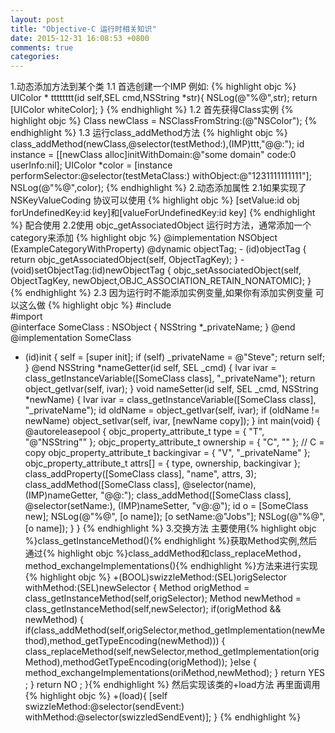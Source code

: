 ```yaml
---
layout: post
title: "Objective-C 运行时相关知识"
date: 2015-12-31 16:08:53 +0800
comments: true
categories: 
---
```

1.动态添加方法到某个类
1.1 首选创建一个IMP
例如:
{% highlight objc %}
UIColor * tttttttt(id self,SEL cmd,NSString *str){
	NSLog(@"%@",str);
	return [UIColor whiteColor];
}
{% endhighlight %}
1.2 首先获得Class实例
{% highlight objc %}
Class newClass = NSClassFromString:(@"NSColor");
  {% endhighlight %}
1.3 运行class_addMethod方法
{% highlight objc %}
class_addMethod(newClass,@selector(testMethod:),(IMP)ttt,"@@:");
id instance = [[newClass alloc]initWithDomain:@"some domain" code:0 userInfo:nil];
UIColor *color = [instance performSelector:@selector(testMetaClass:) withObject:@"1231111111111"];
    NSLog(@"%@",color);
 {% endhighlight %}
2.动态添加属性
2.1如果实现了NSKeyValueCoding 协议可以使用
{% highlight objc %}
[setValue:id obj forUndefinedKey:id key]和[valueForUndefinedKey:id key]
{% endhighlight %}
配合使用
2.2使用 objc_getAssociatedObject
运行时方法，通常添加一个category来添加
{% highlight objc %}
@implementation NSObject
(ExampleCategoryWithProperty) @dynamic objectTag; - (id)objectTag {
return objc_getAssociatedObject(self, ObjectTagKey); } -
(void)setObjectTag:(id)newObjectTag {
objc_setAssociatedObject(self, ObjectTagKey,
newObject,OBJC_ASSOCIATION_RETAIN_NONATOMIC); }
{% endhighlight %}
2.3
因为运行时不能添加实例变量,如果你有添加实例变量 可以这么做
{% highlight objc %}
#include  
#import  
@interface SomeClass : NSObject { 
 NSString *_privateName; 
}
@end 
@implementation SomeClass 
- (id)init { 
 self = [super init]; 
 if (self) _privateName = @"Steve";
  return self; 
} 
@end 
NSString *nameGetter(id self, SEL _cmd) { 
 Ivar ivar = class_getInstanceVariable([SomeClass class], "_privateName"); 
 return object_getIvar(self, ivar); 
} 
 void nameSetter(id self, SEL _cmd, NSString *newName) { 
 Ivar ivar = class_getInstanceVariable([SomeClass class], "_privateName"); 
 id oldName = object_getIvar(self, ivar); 
 if (oldName != newName) object_setIvar(self, ivar, [newName copy]);
 }
 int main(void) { 
 @autoreleasepool { 
 objc_property_attribute_t type = { "T", "@"NSString"" }; 
 objc_property_attribute_t ownership = { "C", "" }; // C = copy 
 objc_property_attribute_t backingivar = { "V", "_privateName" }; 
 objc_property_attribute_t attrs[] = { type, ownership, backingivar }; class_addProperty([SomeClass class], "name", attrs, 3); 
class_addMethod([SomeClass class], @selector(name), (IMP)nameGetter, "@@:"); class_addMethod([SomeClass class], @selector(setName:), (IMP)nameSetter, "v@:@"); 
id o = [SomeClass new]; 
NSLog(@"%@", [o name]); [o setName:@"Jobs"]; NSLog(@"%@", [o name]); 
 } 
}
{% endhighlight %}
3.交换方法
主要使用{% highlight objc %}class_getInstanceMethod(){% endhighlight %}获取Method实例,然后通过{% highlight objc %}class_addMethod和class_replaceMethod，method_exchangeImplementations(){% endhighlight %}方法来进行实现{% highlight objc %}
+(BOOL)swizzleMethod:(SEL)origSelector withMethod:(SEL)newSelector
{
Method origMethod = class_getInstanceMethod(self,origSelector);
Method newMethod = class_getInstanceMethod(self,newSelector);
if(origMethod && newMethod)
{
if(class_addMethod(self,origSelector,method_getImplementation(newMethod),method_getTypeEncoding(newMethod)))
{
class_replaceMethod(self,newSelector,method_getImplementation(origMethod),methodGetTypeEncoding(origMethod));
}else
{
method_exchangeImplementations(oriMethod,newMethod);
}
return YES ;
}
return NO ;
}{% endhighlight %}
然后实现该类的+load方法 再里面调用
{% highlight objc %}
+(load){
[self swizzleMethod:@selector(sendEvent:) withMethod:@selector(swizzledSendEvent)];
}
{% endhighlight %}

